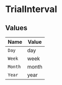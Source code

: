 # TrialInterval


## Values

| Name    | Value   |
| ------- | ------- |
| `Day`   | day     |
| `Week`  | week    |
| `Month` | month   |
| `Year`  | year    |
